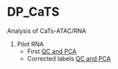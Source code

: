 # DP_CaTS

Analysis of CaTs-ATAC/RNA 

1. Pilot RNA
    - First [QC and PCA](DPpilotRNA_1_PCA.md)
    - Corrected labels [QC and PCA](/DPpilotRNA_1_corrected_PCA.md)
